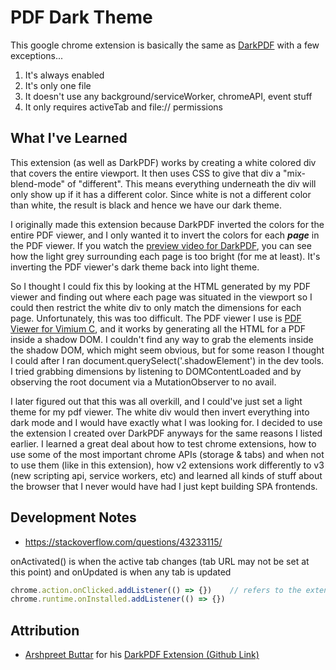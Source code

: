 # PDF Dark Theme

This google chrome extension is basically the same as [DarkPDF](https://chrome.google.com/webstore/detail/darkpdf/cfemcmeknmapecneeeaajnbhhgfgkfhp?hl=en) with a few exceptions...

1. It's always enabled 
2. It's only one file
3. It doesn't use any background/serviceWorker, chromeAPI, event stuff
4. It only requires activeTab and file:// permissions 

## What I've Learned

This extension (as well as DarkPDF) works by creating a white colored div that covers the entire viewport. It then uses CSS to give that div a "mix-blend-mode" of "different". This means everything underneath the div will only show up if it has a different color. Since white is not a different color than white, the result is black and hence we have our dark theme.

I originally made this extension because DarkPDF inverted the colors for the entire PDF viewer, and I only wanted it to invert the colors for each ***page*** in the PDF viewer. If you watch the [preview video for DarkPDF](https://www.youtube.com/watch?v=Z7oZTJ41cxg), you can see how the light grey surrounding each page is too bright (for me at least). It's inverting the PDF viewer's dark theme back into light theme.

So I thought I could fix this by looking at the HTML generated by my PDF viewer and finding out where each page was situated in the viewport so I could then restrict the white div to only match the dimensions for each page. Unfortunately, this was too difficult. The PDF viewer I use is [PDF Viewer for Vimium C](https://chrome.google.com/webstore/detail/pdf-viewer-for-vimium-c/nacjakoppgmdcpemlfnfegmlhipddanj?hl=en), and it works by generating all the HTML for a PDF inside a shadow DOM. I couldn't find any way to grab the elements inside the shadow DOM, which might seem obvious, but for some reason I thought I could after I ran document.querySelect('.shadowElement') in the dev tools. I tried grabbing dimensions by listening to DOMContentLoaded and by observing the root document via a MutationObserver to no avail.

I later figured out that this was all overkill, and I could've just set a light theme for my pdf viewer. The white div would then invert everything into dark mode and I would have exactly what I was looking for. I decided to use the extension I created over DarkPDF anyways for the same reasons I listed earlier. I learned a great deal about how to test chrome extensions, how to use some of the most important chrome APIs (storage & tabs) and when not to use them (like in this extension), how v2 extensions work differently to v3 (new scripting api, service workers, etc) and learned all kinds of stuff about the browser that I never would have had I just kept building SPA frontends. 

## Development Notes

- https://stackoverflow.com/questions/43233115/

onActivated() is when the active tab changes (tab URL may not be set at this point) and onUpdated is when any tab is updated

```js
chrome.action.onClicked.addListener(() => {})    // refers to the extension being clicked in the toolbar
chrome.runtime.onInstalled.addListener(() => {}) 
```

## Attribution

- [Arshpreet Buttar](https://github.com/ArshSB) for his [DarkPDF Extension (Github Link)](https://github.com/ArshSB/DarkPDF)
